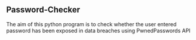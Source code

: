 ## Password-Checker
The aim of this python program is to check whether the user entered password has been exposed in data breaches using PwnedPasswords API
